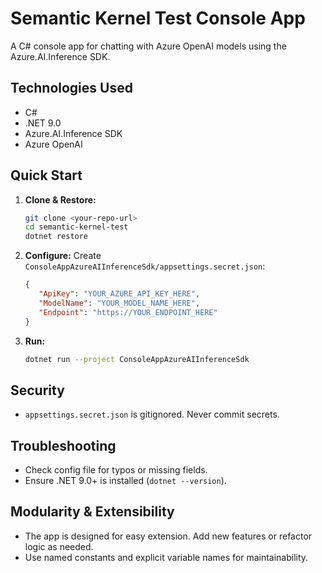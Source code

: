 # Semantic Kernel Test Console App

A C# console app for chatting with Azure OpenAI models using the Azure.AI.Inference SDK.

## Technologies Used
- C#
- .NET 9.0
- Azure.AI.Inference SDK
- Azure OpenAI

## Quick Start
1. **Clone & Restore:**
   ```sh
   git clone <your-repo-url>
   cd semantic-kernel-test
   dotnet restore
   ```
2. **Configure:**
   Create `ConsoleAppAzureAIInferenceSdk/appsettings.secret.json`:
   ```json
   {
      "ApiKey": "YOUR_AZURE_API_KEY_HERE",
      "ModelName": "YOUR_MODEL_NAME_HERE",
      "Endpoint": "https://YOUR_ENDPOINT_HERE"
   }
   ```
3. **Run:**
   ```sh
   dotnet run --project ConsoleAppAzureAIInferenceSdk
   ```

## Security
- `appsettings.secret.json` is gitignored. Never commit secrets.

## Troubleshooting
- Check config file for typos or missing fields.
- Ensure .NET 9.0+ is installed (`dotnet --version`).

## Modularity & Extensibility
- The app is designed for easy extension. Add new features or refactor logic as needed.
- Use named constants and explicit variable names for maintainability.